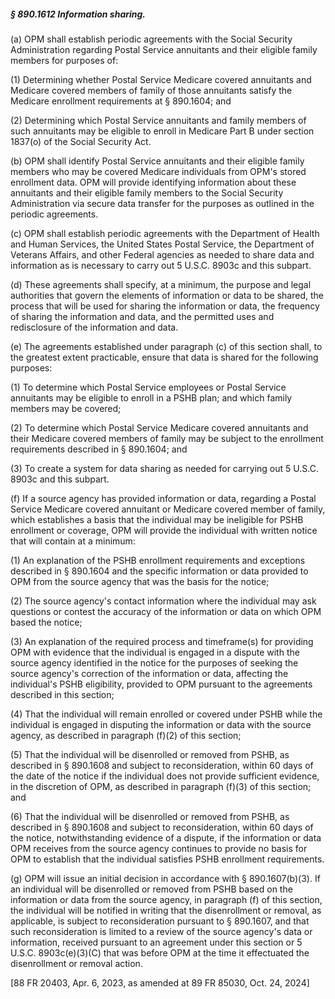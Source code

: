 ##### § 890.1612 Information sharing. #####

(a) OPM shall establish periodic agreements with the Social Security Administration regarding Postal Service annuitants and their eligible family members for purposes of:

(1) Determining whether Postal Service Medicare covered annuitants and Medicare covered members of family of those annuitants satisfy the Medicare enrollment requirements at § 890.1604; and

(2) Determining which Postal Service annuitants and family members of such annuitants may be eligible to enroll in Medicare Part B under section 1837(o) of the Social Security Act.

(b) OPM shall identify Postal Service annuitants and their eligible family members who may be covered Medicare individuals from OPM's stored enrollment data. OPM will provide identifying information about these annuitants and their eligible family members to the Social Security Administration via secure data transfer for the purposes as outlined in the periodic agreements.

(c) OPM shall establish periodic agreements with the Department of Health and Human Services, the United States Postal Service, the Department of Veterans Affairs, and other Federal agencies as needed to share data and information as is necessary to carry out 5 U.S.C. 8903c and this subpart.

(d) These agreements shall specify, at a minimum, the purpose and legal authorities that govern the elements of information or data to be shared, the process that will be used for sharing the information or data, the frequency of sharing the information and data, and the permitted uses and redisclosure of the information and data.

(e) The agreements established under paragraph (c) of this section shall, to the greatest extent practicable, ensure that data is shared for the following purposes:

(1) To determine which Postal Service employees or Postal Service annuitants may be eligible to enroll in a PSHB plan; and which family members may be covered;

(2) To determine which Postal Service Medicare covered annuitants and their Medicare covered members of family may be subject to the enrollment requirements described in § 890.1604; and

(3) To create a system for data sharing as needed for carrying out 5 U.S.C. 8903c and this subpart.

(f) If a source agency has provided information or data, regarding a Postal Service Medicare covered annuitant or Medicare covered member of family, which establishes a basis that the individual may be ineligible for PSHB enrollment or coverage, OPM will provide the individual with written notice that will contain at a minimum:

(1) An explanation of the PSHB enrollment requirements and exceptions described in § 890.1604 and the specific information or data provided to OPM from the source agency that was the basis for the notice;

(2) The source agency's contact information where the individual may ask questions or contest the accuracy of the information or data on which OPM based the notice;

(3) An explanation of the required process and timeframe(s) for providing OPM with evidence that the individual is engaged in a dispute with the source agency identified in the notice for the purposes of seeking the source agency's correction of the information or data, affecting the individual's PSHB eligibility, provided to OPM pursuant to the agreements described in this section;

(4) That the individual will remain enrolled or covered under PSHB while the individual is engaged in disputing the information or data with the source agency, as described in paragraph (f)(2) of this section;

(5) That the individual will be disenrolled or removed from PSHB, as described in § 890.1608 and subject to reconsideration, within 60 days of the date of the notice if the individual does not provide sufficient evidence, in the discretion of OPM, as described in paragraph (f)(3) of this section; and

(6) That the individual will be disenrolled or removed from PSHB, as described in § 890.1608 and subject to reconsideration, within 60 days of the notice, notwithstanding evidence of a dispute, if the information or data OPM receives from the source agency continues to provide no basis for OPM to establish that the individual satisfies PSHB enrollment requirements.

(g) OPM will issue an initial decision in accordance with § 890.1607(b)(3). If an individual will be disenrolled or removed from PSHB based on the information or data from the source agency, in paragraph (f) of this section, the individual will be notified in writing that the disenrollment or removal, as applicable, is subject to reconsideration pursuant to § 890.1607, and that such reconsideration is limited to a review of the source agency's data or information, received pursuant to an agreement under this section or 5 U.S.C. 8903c(e)(3)(C) that was before OPM at the time it effectuated the disenrollment or removal action.

[88 FR 20403, Apr. 6, 2023, as amended at 89 FR 85030, Oct. 24, 2024]